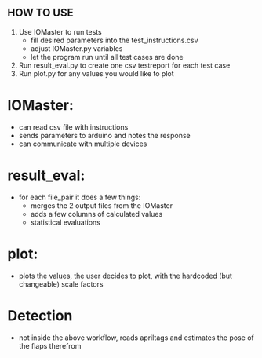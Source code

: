 ## HOW TO USE

1. Use IOMaster to run tests
    - fill desired parameters into the test_instructions.csv
    - adjust IOMaster.py variables 
    - let the program run until all test cases are done
2. Run result_eval.py to create one csv testreport for each test case
3. Run plot.py for any values you would like to plot

# IOMaster: 

- can read csv file with instructions
- sends parameters to arduino and notes the response
- can communicate with multiple devices

# result_eval:

- for each file_pair it does a few things:
    - merges the 2 output files from the IOMaster
    - adds a few columns of calculated values
    - statistical evaluations

# plot:

- plots the values, the user decides to plot, with the hardcoded (but changeable) scale factors

# Detection

- not inside the above workflow, reads apriltags and estimates the pose of the flaps therefrom